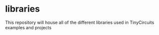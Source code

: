 # libraries
This repository will house all of the different libraries used in TinyCircuits examples and projects
